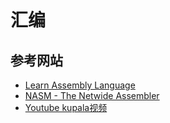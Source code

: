 # 汇编

## 参考网站

- [Learn Assembly Language][asmtutor]
- [NASM - The Netwide Assembler][nasm]
- [Youtube kupala视频][kupala]
  
[asmtutor]: http://www.asmtutor.com/
[nasm]: https://www.nasm.us/xdoc/2.14/html/nasmdoc0.html
[kupala]: https://www.youtube.com/playlist?list=PLetF-YjXm-sCH6FrTz4AQhfH6INDQvQSn